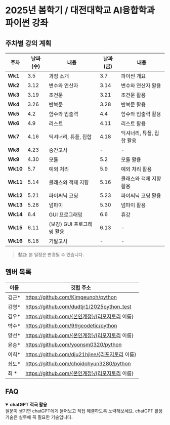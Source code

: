 # 2025년 봄학기 / 대전대학교 AI융합학과 파이썬 강좌

## 주차별 강의 계획

| **주차** | **날짜(수)** | **내용** | **날짜(금)** | **내용** |
|------|-------------|------|-------------|------|
| **Wk1** | 3.5  | 과정 소개 | 3.7  | 파이썬 개요 |
| **Wk2** | 3.12 | 변수와 연산자 | 3.14 | 변수와 연산자 활용 |
| **Wk3** | 3.19 | 조건문 | 3.21 | 조건문 활용 |
| **Wk4** | 3.26 | 반복문 | 3.28 | 반복문 활용 |
| **Wk5** | 4.2  | 함수와 입출력 | 4.4  | 함수와 입출력 활용 |
| **Wk6** | 4.9  | 리스트 | 4.11 | 리스트 활용 |
| **Wk7** | 4.16 | 딕셔너리, 튜플, 집합 | 4.18 | 딕셔너리, 튜플, 집합 활용 |
| **Wk8** | 4.23 | 중간고사 | - | - |
| **Wk9**  | 4.30 | 모듈 | 5.2  | 모듈 활용 |
| **Wk10** | 5.7  | 예외 처리 | 5.9  | 예외 처리 활용 |
| **Wk11** | 5.14 | 클래스와 객체 지향 | 5.16 | 클래스와 객체 지향 활용 |
| **Wk12** | 5.21 | 파이써닉 코딩 | 5.23 | 파이써닉 코딩 활용 |
| **Wk13** | 5.28 | 넘파이 | 5.30 | 넘파이 활용 |
| **Wk14** | 6.4  | GUI 프로그래밍 | 6.6  | 휴강 |
| **Wk15** | 6.11 | (보강) GUI 프로그래밍 활용 | 6.13 | - |
| **Wk16** | 6.18 | 기말고사 | - | - |

> **참고:** 본 일정은 변경될 수 있습니다.

## 멤버 목록

|이름|깃헙 주소|
|------|---|
|김근*	|https://github.com/Kimgeunoh/python |
|김영*	|https://github.com/dudtjr1/2025python_test |
|김우*	|https://github.com/{본인계정}/{리포지토리 이름} |
|박수*	|https://github.com/99geodetic/python |
|양선*	|https://github.com/{본인계정}/{리포지토리 이름} |
|윤승*	|https://github.com/yoonsm0320/python |
|이희*	|https://github.com/dju21hjlee/{리포지토리 이름} |
|최도*	|https://github.com/choidohyun3280/python |
|최  *	|https://github.com/{본인계정}/{리포지토리 이름} |

## FAQ

<details open>
<summary><b> chatGPT 적극 활용</b></summary>
질문이 생기면 chatGPT에게 물어보고 직접 해결하도록 노력해보세요. 
chatGPT 활용 기술은 실무에 꼭 필요한 기술입니다. 
</details>

